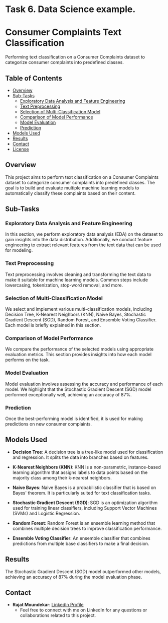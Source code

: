 # Task 6. Data Science example.
# Consumer Complaints Text Classification

Performing text classification on a Consumer Complaints dataset to categorize consumer complaints into predefined classes.

## Table of Contents

- [Overview](#overview)
- [Sub-Tasks](#sub-tasks)
  - [Exploratory Data Analysis and Feature Engineering](#exploratory-data-analysis-and-feature-engineering)
  - [Text Preprocessing](#text-preprocessing)
  - [Selection of Multi-Classification Model](#selection-of-multi-classification-model)
  - [Comparison of Model Performance](#comparison-of-model-performance)
  - [Model Evaluation](#model-evaluation)
  - [Prediction](#prediction)
- [Models Used](#models-used)
- [Results](#results)
- [Contact](#contact)
- [License](#license)

## Overview

This project aims to perform text classification on a Consumer Complaints dataset to categorize consumer complaints into predefined classes. The goal is to build and evaluate multiple machine learning models to automatically classify these complaints based on their content.

## Sub-Tasks

### Exploratory Data Analysis and Feature Engineering

In this section, we perform exploratory data analysis (EDA) on the dataset to gain insights into the data distribution. Additionally, we conduct feature engineering to extract relevant features from the text data that can be used for modeling.

### Text Preprocessing

Text preprocessing involves cleaning and transforming the text data to make it suitable for machine learning models. Common steps include lowercasing, tokenization, stop-word removal, and more.

### Selection of Multi-Classification Model

We select and implement various multi-classification models, including Decision Tree, K-Nearest Neighbors (KNN), Naive Bayes, Stochastic Gradient Descent (SGD), Random Forest, and Ensemble Voting Classifier. Each model is briefly explained in this section.

### Comparison of Model Performance

We compare the performance of the selected models using appropriate evaluation metrics. This section provides insights into how each model performs on the task.

### Model Evaluation

Model evaluation involves assessing the accuracy and performance of each model. We highlight that the Stochastic Gradient Descent (SGD) model performed exceptionally well, achieving an accuracy of 87%.

### Prediction

Once the best-performing model is identified, it is used for making predictions on new consumer complaints.

## Models Used

- **Decision Tree**: A decision tree is a tree-like model used for classification and regression. It splits the data into branches based on features.

- **K-Nearest Neighbors (KNN)**: KNN is a non-parametric, instance-based learning algorithm that assigns labels to data points based on the majority class among their k-nearest neighbors.

- **Naive Bayes**: Naive Bayes is a probabilistic classifier that is based on Bayes' theorem. It is particularly suited for text classification tasks.

- **Stochastic Gradient Descent (SGD)**: SGD is an optimization algorithm used for training linear classifiers, including Support Vector Machines (SVMs) and Logistic Regression.

- **Random Forest**: Random Forest is an ensemble learning method that combines multiple decision trees to improve classification performance.

- **Ensemble Voting Classifier**: An ensemble classifier that combines predictions from multiple base classifiers to make a final decision.

## Results

The Stochastic Gradient Descent (SGD) model outperformed other models, achieving an accuracy of 87% during the model evaluation phase.

## Contact

- **Rajat Moundekar**: [LinkedIn Profile](https://www.linkedin.com/in/rajatmoundekar/)
  - Feel free to connect with me on LinkedIn for any questions or collaborations related to this project.

